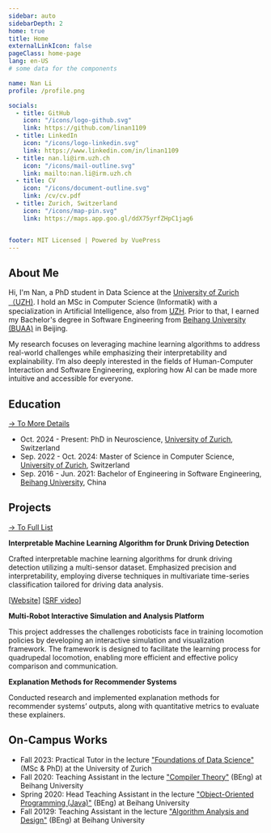 ```yaml
---
sidebar: auto
sidebarDepth: 2
home: true
title: Home
externalLinkIcon: false
pageClass: home-page
lang: en-US
# some data for the components

name: Nan Li
profile: /profile.png

socials:
  - title: GitHub
    icon: "/icons/logo-github.svg"
    link: https://github.com/linan1109
  - title: LinkedIn
    icon: "/icons/logo-linkedin.svg"
    link: https://www.linkedin.com/in/linan1109
  - title: nan.li@irm.uzh.ch
    icon: "/icons/mail-outline.svg"
    link: mailto:nan.li@irm.uzh.ch
  - title: CV
    icon: "/icons/document-outline.svg"
    link: /cv/cv.pdf
  - title: Zurich, Switzerland
    icon: "/icons/map-pin.svg"
    link: https://maps.app.goo.gl/ddX75yrfZHpC1jag6


footer: MIT Licensed | Powered by VuePress
---
```




<ProfileSection :frontmatter="$page.frontmatter" />


## About Me
Hi, I'm Nan, a PhD student in Data Science at the [University of Zurich（UZH)][uzh-home].
I hold an MSc in Computer Science (Informatik) with a specialization in Artificial Intelligence, also from [UZH][uzh-home]. 
Prior to that, I earned my Bachelor's degree in Software Engineering from [Beihang University (BUAA)][buaa-home] in Beijing.

My research focuses on leveraging machine learning algorithms to address real-world challenges while emphasizing their interpretability and explainability. 
I’m also deeply interested in the fields of Human-Computer Interaction and Software Engineering, exploring how AI can be made more intuitive and accessible for everyone.


[uzh-home]: https://www.uzh.ch/en.html
[buaa-home]: https://ev.buaa.edu.cn/
[bosch-iot]: https://www.iot-lab.ch/
[eth-home]: https://ethz.ch/en.html

## Education

[→ To More Details][education-detail]
 - Oct. 2024 - Present: PhD in Neuroscience, [University of Zurich][uzh-home], Switzerland
 - Sep. 2022 - Oct. 2024: Master of Science in Computer Science, [University of Zurich][uzh-home], Switzerland
 - Sep. 2016 - Jun. 2021: Bachelor of Engineering in Software Engineering, [Beihang University][buaa-home], China

[education-detail]: /education/


## Projects

[→ To Full List][projects-detail]

<ProjectCard image="/projects/1.png" hideBorder=true>

  **Interpretable Machine Learning Algorithm for Drunk Driving Detection**


Crafted interpretable machine learning algorithms for drunk driving detection utilizing a multi-sensor dataset. 
Emphasized precision and interpretability, employing diverse techniques in multivariate time-series classification tailored for driving data analysis.

  [[Website](https://www.iot-lab.ch/projects-connectedmobility/drive/)] [[SRF video](https://www.iot-lab.ch/news/our-in-vehicle-drunk-driving-detection-featured-on-srf-swiss-tv/)] 

</ProjectCard>

<ProjectCard image="/projects/anymal.png" hideBorder=true>

  **Multi-Robot Interactive Simulation and Analysis Platform**

This project addresses the challenges roboticists face in training locomotion policies by developing an interactive simulation and visualization framework.
The framework is designed to facilitate the learning process for quadrupedal locomotion, enabling more efficient and effective policy comparison and communication.

</ProjectCard>


<ProjectCard image="/projects/rose.png" hideBorder=true>

  **Explanation Methods for Recommender Systems**

Conducted research and implemented explanation methods for recommender systems’ outputs, along
with quantitative metrics to evaluate these explainers. 

</ProjectCard>

[projects-detail]: /projects/


## On-Campus Works

- Fall 2023: Practical Tutor in the lecture ["Foundations of Data Science"][fds] (MSc & PhD) at the University of Zurich
- Fall 2020: Teaching Assistant in the lecture ["Compiler Theory"][this-site] (BEng) at Beihang University
- Spring 2020: Head Teaching Assistant in the lecture ["Object-Oriented Programming (Java)"][this-site] (BEng) at Beihang University
- Fall 20129: Teaching Assistant in the lecture ["Algorithm Analysis and Design"][this-site] (BEng) at Beihang University

[fds]: https://www.ifi.uzh.ch/en/dast/teaching/FDS.html
[this-site]: /

<!-- Custom style for this page -->

<style lang="stylus">

.theme-container.home-page .page
  font-size 14px
  font-family "lucida grande", "lucida sans unicode", lucida, "Helvetica Neue", Helvetica, Arial, sans-serif;
  p
    margin 0 0 0.5rem
  p, ul, ol
    line-height normal
  a
    font-weight normal
  .theme-default-content:not(.custom) > h2
    margin-bottom 0.5rem
  .theme-default-content:not(.custom) > h2:first-child + p
    margin-top 0.5rem
  .theme-default-content:not(.custom) > h3
    padding-top 4rem

  /* Override */
  .md-card
    margin-top 0.5em
    .card-image
      padding 0.2rem
      img
        max-width 120px
        max-height 120px
    .card-content p
      -webkit-margin-after 0.2em

.medium-zoom-image--opened {
  width: auto;
  height: auto;
  max-width: 100%;
  max-height: 100vh;
  object-fit: contain;
  z-index: 1000;
  position: fixed;
  top: 50%;
  left: 50%;
  transform: translate(-50%, -50%);
  transition: transform 0.3s ease, width 0.3s ease, height 0.3s ease;
}

@media (max-width: 419px)
  .theme-container.home-page .page
    p, ul, ol
      line-height 1.5

    .md-card
      .card-image
        img 
          width 100%
          max-width 400px

</style>
